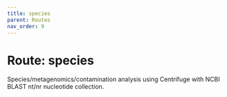 ```yaml
---
title: species
parent: Routes
nav_order: 9
---
```


# Route: species

Species/metagenomics/contamination analysis using Centrifuge with NCBI BLAST nt/nr nucleotide collection.
